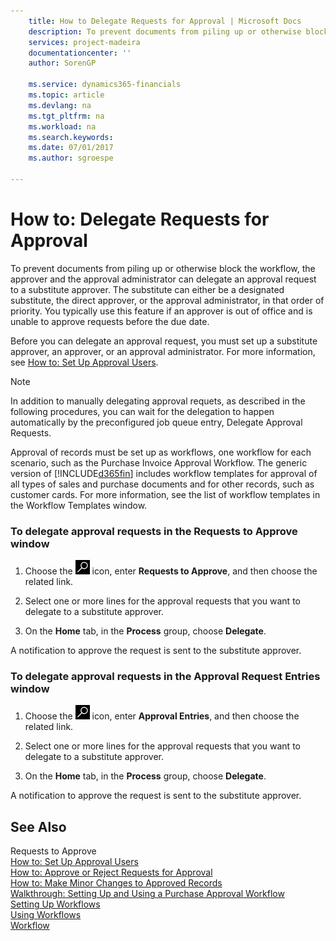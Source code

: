```yaml
---
    title: How to Delegate Requests for Approval | Microsoft Docs
    description: To prevent documents from piling up or otherwise block the workflow, the approver and the approval administrator can delegate an approval request to a substitute approver. The substitute can either be a designated substitute, the direct approver, or the approval administrator, in that order of priority. You typically use this feature if an approver is out of office and is unable to approve requests before the due date.
    services: project-madeira
    documentationcenter: ''
    author: SorenGP

    ms.service: dynamics365-financials
    ms.topic: article
    ms.devlang: na
    ms.tgt_pltfrm: na
    ms.workload: na
    ms.search.keywords:
    ms.date: 07/01/2017
    ms.author: sgroespe

---
```

# How to: Delegate Requests for Approval
To prevent documents from piling up or otherwise block the workflow, the approver and the approval administrator can delegate an approval request to a substitute approver. The substitute can either be a designated substitute, the direct approver, or the approval administrator, in that order of priority. You typically use this feature if an approver is out of office and is unable to approve requests before the due date.  

 Before you can delegate an approval request, you must set up a substitute approver, an approver, or an approval administrator. For more information, see [How to: Set Up Approval Users](across-how-to-set-up-approval-users.md).  

> [!NOTE]  
>  In addition to manually delegating approval requets, as described in the following procedures, you can wait for the delegation to happen automatically by the preconfigured job queue entry, Delegate Approval Requests.  

 Approval of records must be set up as workflows, one workflow for each scenario, such as the Purchase Invoice Approval Workflow. The generic version of [!INCLUDE[d365fin](includes/d365fin_md.md)] includes workflow templates for approval of all types of sales and purchase documents and for other records, such as customer cards. For more information, see the list of workflow templates in the Workflow Templates window.  

### To delegate approval requests in the Requests to Approve window  

1.  Choose the ![Search for Page or Report](media/ui-search/search_small.png "Search for Page or Report icon") icon, enter **Requests to Approve**, and then choose the related link.  

2.  Select one or more lines for the approval requests that you want to delegate to a substitute approver.  

3.  On the **Home** tab, in the **Process** group, choose **Delegate**.  

 A notification to approve the request is sent to the substitute approver.  

### To delegate approval requests in the Approval Request Entries window  

1.  Choose the ![Search for Page or Report](media/ui-search/search_small.png "Search for Page or Report icon") icon, enter **Approval Entries**, and then choose the related link.  

2.  Select one or more lines for the approval requests that you want to delegate to a substitute approver.  

3.  On the **Home** tab, in the **Process** group, choose **Delegate**.  

 A notification to approve the request is sent to the substitute approver.  

## See Also  
 Requests to Approve   
 [How to: Set Up Approval Users](across-how-to-set-up-approval-users.md)   
 [How to: Approve or Reject Requests for Approval](across-how-to-approve-or-reject-requests-for-approval.md)   
 [How to: Make Minor Changes to Approved Records](across-how-to-make-minor-changes-to-approved-records.md)   
 [Walkthrough: Setting Up and Using a Purchase Approval Workflow](walkthrough-setting-up-and-using-a-purchase-approval-workflow.md)   
 [Setting Up Workflows](across-set-up-workflows.md)   
 [Using Workflows](across-use-workflows.md)   
 [Workflow](across-workflow.md)
